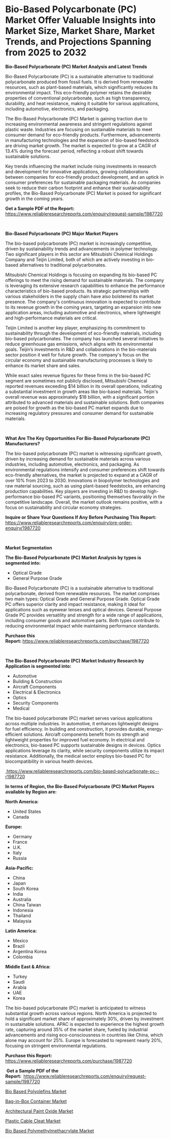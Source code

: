 <p><h1>Bio-Based Polycarbonate (PC) Market Offer Valuable Insights into Market Size, Market Share, Market Trends, and Projections Spanning from 2025 to 2032</h1></p><p><strong>Bio-Based Polycarbonate (PC) Market Analysis and Latest Trends</strong></p>
<p><p>Bio-Based Polycarbonate (PC) is a sustainable alternative to traditional polycarbonate produced from fossil fuels. It is derived from renewable resources, such as plant-based materials, which significantly reduces its environmental impact. This eco-friendly polymer retains the desirable properties of conventional polycarbonate, such as high transparency, durability, and heat resistance, making it suitable for various applications, including automotive, electronics, and packaging.</p><p>The Bio-Based Polycarbonate (PC) Market is gaining traction due to increasing environmental awareness and stringent regulations against plastic waste. Industries are focusing on sustainable materials to meet consumer demand for eco-friendly products. Furthermore, advancements in manufacturing technologies and the expansion of bio-based feedstock are driving market growth. The market is expected to grow at a CAGR of 13.4% during the forecast period, reflecting a robust shift towards sustainable solutions.</p><p>Key trends influencing the market include rising investments in research and development for innovative applications, growing collaborations between companies for eco-friendly product development, and an uptick in consumer preferences for sustainable packaging materials. As companies seek to reduce their carbon footprint and enhance their sustainability profiles, the Bio-Based Polycarbonate (PC) Market is poised for significant growth in the coming years.</p></p>
<p><strong>Get a Sample PDF of the Report:&nbsp;</strong> <a href="https://www.reliableresearchreports.com/enquiry/request-sample/1987720?utm_campaign=40&utm_medium=2&utm_source=Github&utm_content=ia&utm_term=05022025&utm_id=bio-based-polycarbonate-pc">https://www.reliableresearchreports.com/enquiry/request-sample/1987720</a></p>
<p>&nbsp;</p>
<p><strong>Bio-Based Polycarbonate (PC) Major Market Players</strong></p>
<p><p>The bio-based polycarbonate (PC) market is increasingly competitive, driven by sustainability trends and advancements in polymer technology. Two significant players in this sector are Mitsubishi Chemical Holdings Company and Teijin Limited, both of which are actively investing in bio-based alternatives to traditional polycarbonates.</p><p>Mitsubishi Chemical Holdings is focusing on expanding its bio-based PC offerings to meet the rising demand for sustainable materials. The company is leveraging its extensive research capabilities to enhance the performance characteristics of bio-based products. Its strategic partnerships with various stakeholders in the supply chain have also bolstered its market presence. The company's continuous innovation is expected to contribute to its revenue growth in the coming years, targeting an expansion into new application areas, including automotive and electronics, where lightweight and high-performance materials are critical.</p><p>Teijin Limited is another key player, emphasizing its commitment to sustainability through the development of eco-friendly materials, including bio-based polycarbonates. The company has launched several initiatives to reduce greenhouse gas emissions, which aligns with its environmental goals. Teijin’s investments in R&D and collaborations in the bio-materials sector position it well for future growth. The company's focus on the circular economy and sustainable manufacturing processes is likely to enhance its market share and sales.</p><p>While exact sales revenue figures for these firms in the bio-based PC segment are sometimes not publicly disclosed, Mitsubishi Chemical reported revenues exceeding $14 billion in its overall operations, indicating a substantial investment in growth areas like bio-based materials. Teijin's overall revenue was approximately $18 billion, with a significant portion attributed to advanced materials and sustainable solutions. Both companies are poised for growth as the bio-based PC market expands due to increasing regulatory pressures and consumer demand for sustainable materials.</p></p>
<p>&nbsp;</p>
<p><strong>What Are The Key Opportunities For Bio-Based Polycarbonate (PC) Manufacturers?</strong></p>
<p><p>The bio-based polycarbonate (PC) market is witnessing significant growth, driven by increasing demand for sustainable materials across various industries, including automotive, electronics, and packaging. As environmental regulations intensify and consumer preferences shift towards eco-friendly alternatives, the market is projected to expand at a CAGR of over 10% from 2023 to 2030. Innovations in biopolymer technologies and raw material sourcing, such as using plant-based feedstocks, are enhancing production capabilities. Key players are investing in R&D to develop high-performance bio-based PC variants, positioning themselves favorably in the competitive landscape. Overall, the market outlook remains positive, with a focus on sustainability and circular economy strategies.</p></p>
<p><strong>Inquire or Share Your Questions If Any Before Purchasing This Report:</strong> <a href="https://www.reliableresearchreports.com/enquiry/pre-order-enquiry/1987720?utm_campaign=40&utm_medium=2&utm_source=Github&utm_content=ia&utm_term=05022025&utm_id=bio-based-polycarbonate-pc">https://www.reliableresearchreports.com/enquiry/pre-order-enquiry/1987720</a></p>
<p>&nbsp;</p>
<p><strong>Market Segmentation</strong></p>
<p><strong>The Bio-Based Polycarbonate (PC) Market Analysis by types is segmented into:</strong></p>
<p><ul><li>Optical Grade</li><li>General Purpose Grade</li></ul></p>
<p><p>Bio-Based Polycarbonate (PC) is a sustainable alternative to traditional polycarbonate, derived from renewable resources. The market comprises two main types: Optical Grade and General Purpose Grade. Optical Grade PC offers superior clarity and impact resistance, making it ideal for applications such as eyewear lenses and optical devices. General Purpose Grade PC provides versatility and strength for a wide range of applications, including consumer goods and automotive parts. Both types contribute to reducing environmental impact while maintaining performance standards.</p></p>
<p><strong>Purchase this Report:&nbsp;</strong><a href="https://www.reliableresearchreports.com/purchase/1987720?utm_campaign=40&utm_medium=2&utm_source=Github&utm_content=ia&utm_term=05022025&utm_id=bio-based-polycarbonate-pc">https://www.reliableresearchreports.com/purchase/1987720</a></p>
<p>&nbsp;</p>
<p><strong>The Bio-Based Polycarbonate (PC) Market Industry Research by Application is segmented into:</strong></p>
<p><ul><li>Automotive</li><li>Building & Construction</li><li>Aircraft Components</li><li>Electrical & Electronics</li><li>Optics</li><li>Security Components</li><li>Medical</li></ul></p>
<p><p>The bio-based polycarbonate (PC) market serves various applications across multiple industries. In automotive, it enhances lightweight designs for fuel efficiency. In building and construction, it provides durable, energy-efficient solutions. Aircraft components benefit from its strength and lightweight properties for improved fuel economy. In electrical and electronics, bio-based PC supports sustainable designs in devices. Optics applications leverage its clarity, while security components utilize its impact resistance. Additionally, the medical sector employs bio-based PC for biocompatibility in various health devices.</p></p>
<p><a href="https://www.reliableresearchreports.com/bio-based-polycarbonate-pc--r1987720?utm_campaign=40&utm_medium=2&utm_source=Github&utm_content=ia&utm_term=05022025&utm_id=bio-based-polycarbonate-pc">&nbsp;https://www.reliableresearchreports.com/bio-based-polycarbonate-pc--r1987720</a></p>
<p><strong>In terms of Region, the Bio-Based Polycarbonate (PC) Market Players available by Region are:</strong></p>
<p>
    <p> <strong> North America: </strong>
        <ul>
            <li>United States</li>
            <li>Canada</li>
        </ul>
        </p> 
    <p> <strong> Europe: </strong>
        <ul>
            <li>Germany</li>
            <li>France</li>
            <li>U.K.</li>
            <li>Italy</li>
            <li>Russia</li>
        </ul>
        </p> 
    <p> <strong> Asia-Pacific: </strong>
        <ul>
            <li>China</li>
            <li>Japan</li>
            <li>South Korea</li>
            <li>India</li>
            <li>Australia</li>
            <li>China Taiwan</li>
            <li>Indonesia</li>
            <li>Thailand</li>
            <li>Malaysia</li>
        </ul>
        </p> 
    <p> <strong> Latin America: </strong>
        <ul>
            <li>Mexico</li>
            <li>Brazil</li>
            <li>Argentina Korea</li>
            <li>Colombia</li>
        </ul>
        </p> 
    <p> <strong> Middle East & Africa: </strong>
        <ul>
            <li>Turkey</li>
            <li>Saudi</li>
            <li>Arabia</li>
            <li>UAE</li>
            <li>Korea</li>
        </ul>
    </p>
    </p>
<p><p>The bio-based polycarbonate (PC) market is anticipated to witness substantial growth across various regions. North America is projected to hold a significant market share of approximately 30%, driven by investment in sustainable solutions. APAC is expected to experience the highest growth rate, capturing around 35% of the market share, fueled by industrial advancements and rising eco-consciousness in countries like China, which alone may account for 25%. Europe is forecasted to represent nearly 20%, focusing on stringent environmental regulations.</p></p>
<p><strong>Purchase this Report: </strong><a href="https://www.reliableresearchreports.com/purchase/1987720?utm_campaign=40&utm_medium=2&utm_source=Github&utm_content=ia&utm_term=05022025&utm_id=bio-based-polycarbonate-pc">https://www.reliableresearchreports.com/purchase/1987720</a></p>
<p>&nbsp;<strong>Get a Sample PDF of the Report:&nbsp;&nbsp;</strong><a href="https://www.reliableresearchreports.com/enquiry/request-sample/1987720?utm_campaign=40&utm_medium=2&utm_source=Github&utm_content=ia&utm_term=05022025&utm_id=bio-based-polycarbonate-pc">https://www.reliableresearchreports.com/enquiry/request-sample/1987720</a></p>
<p><strong></strong></p>
<p><p><a href="https://github.com/giblydirani3/Market-Research-Report-List-1/blob/main/bio-based-polyolefins-market.md?utm_campaign=40&utm_medium=2&utm_source=Github&utm_content=ia&utm_term=05022025&utm_id=bio-based-polycarbonate-pc">Bio Based Polyolefins Market</a></p><p><a href="https://github.com/jenithschijf/Market-Research-Report-List-1/blob/main/bag-in-box-container-market.md?utm_campaign=40&utm_medium=2&utm_source=Github&utm_content=ia&utm_term=05022025&utm_id=bio-based-polycarbonate-pc">Bag-in-Box Container Market</a></p><p><a href="https://github.com/saoutiguarro/Market-Research-Report-List-1/blob/main/architectural-paint-oxide-market.md?utm_campaign=40&utm_medium=2&utm_source=Github&utm_content=ia&utm_term=05022025&utm_id=bio-based-polycarbonate-pc">Architectural Paint Oxide Market</a></p><p><a href="https://github.com/saroarmaicky/Market-Research-Report-List-1/blob/main/plastic-cable-cleat-market.md?utm_campaign=40&utm_medium=2&utm_source=Github&utm_content=ia&utm_term=05022025&utm_id=bio-based-polycarbonate-pc">Plastic Cable Cleat Market</a></p><p><a href="https://github.com/voigttyagi/Market-Research-Report-List-1/blob/main/bio-based-polymethylmethacrylate-market.md?utm_campaign=40&utm_medium=2&utm_source=Github&utm_content=ia&utm_term=05022025&utm_id=bio-based-polycarbonate-pc">Bio Based Polymethylmethacrylate Market</a></p></p>